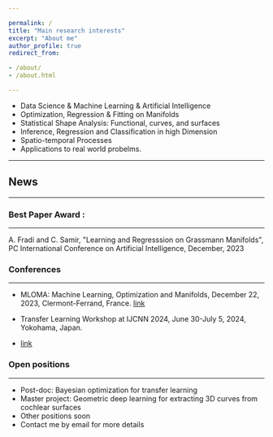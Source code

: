 ```yaml
---

permalink: /
title: "Main research interests"
excerpt: "About me"
author_profile: true
redirect_from: 

- /about/
- /about.html

---
```


- Data Science & Machine Learning & Artificial Intelligence
- Optimization, Regression & Fitting on Manifolds
- Statistical Shape Analysis: Functional, curves, and surfaces
- Inference, Regression and Classification in high Dimension
- Spatio-temporal Processes
- Applications to real world probelms.
  
-------------------
## News 
-------------------

### Best Paper Award :
---------------------
A. Fradi and C. Samir, "Learning and Regresssion on Grassmann Manifolds", 
PC International Conference on Artificial Intelligence, December, 2023

### Conferences 
-------------------
- MLOMA: Machine Learning, Optimization and Manifolds, December 22, 2023, Clermont-Ferrand, France. 
[link](https://mloma.sciencesconf.org/)

- Transfer Learning Workshop at IJCNN 2024, June 30-July 5, 2024, Yokohama, Japan.
- [link](https://2024.ieeewcci.org/workshops)

### Open positions
-------------------

- Post-doc:  Bayesian optimization for transfer learning
- Master project: Geometric deep learning for extracting 3D curves from cochlear surfaces     
- Other positions soon 
- Contact me by email for more details 
